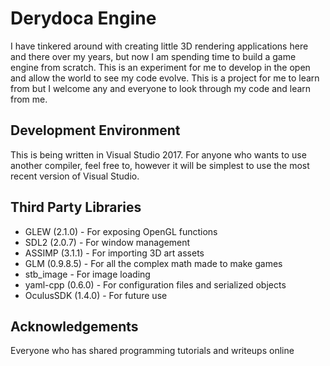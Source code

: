# Derydoca Engine

I have tinkered around with creating little 3D rendering applications here and there over my years, but now I am spending time to build a game engine from scratch. This is an experiment for me to develop in the open and allow the world to see my code evolve. This is a project for me to learn from but I welcome any and everyone to look through my code and learn from me.

## Development Environment

This is being written in Visual Studio 2017. For anyone who wants to use another compiler, feel free to, however it will be simplest to use the most recent version of Visual Studio.

## Third Party Libraries

*  GLEW (2.1.0) - For exposing OpenGL functions
*  SDL2 (2.0.7) - For window management
*  ASSIMP (3.1.1) - For importing 3D art assets
*  GLM (0.9.8.5) - For all the complex math made to make games
*  stb_image - For image loading
*  yaml-cpp (0.6.0) - For configuration files and serialized objects
*  OculusSDK (1.4.0) - For future use

## Acknowledgements

Everyone who has shared programming tutorials and writeups online
